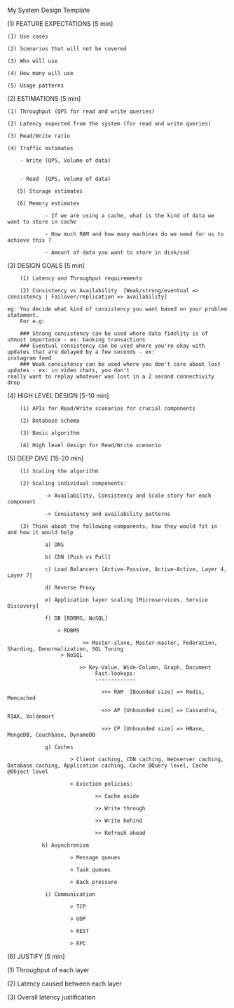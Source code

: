 My System Design Template


(1) FEATURE EXPECTATIONS [5 min]
  
    (1) Use cases
    
    (2) Scenarios that will not be covered
    
    (3) Who will use
    
    (4) How many will use
    
    (5) Usage patterns

(2) ESTIMATIONS [5 min]
    
    (1) Throughput (QPS for read and write queries)
    
    (2) Latency expected from the system (for read and write queries)
    
    (3) Read/Write ratio
    
    (4) Traffic estimates
    
        - Write (QPS, Volume of data)
    
    
        - Read  (QPS, Volume of data)
        
       (5) Storage estimates
       
       (6) Memory estimates
                
                - If we are using a cache, what is the kind of data we want to store in cache
                
                - How much RAM and how many machines do we need for us to achieve this ?
                
                - Amount of data you want to store in disk/ssd

(3) DESIGN GOALS [5 min]
        
        (1) Latency and Throughput requirements
        
        (2) Consistency vs Availability  [Weak/strong/eventual => consistency | Failover/replication => availability]
	
	eg: You decide what kind of consistency you want based on your problem statement.
		For e.g:

		### Strong consistency can be used where data fidelity is of utmost importance - ex: banking transactions
		### Eventual consistency can be used where you're okay with updates that are delayed by a few seconds - ex: 		        instagram feed
		### Weak consistency can be used where you don't care about lost updates - ex: in video chats, you don't                           really want to replay whatever was lost in a 2 second connectivity drop

(4) HIGH LEVEL DESIGN [5-10 min]
        
        (1) APIs for Read/Write scenarios for crucial components
        
        (2) Database schema
        
        (3) Basic algorithm
        
        (4) High level design for Read/Write scenario

(5) DEEP DIVE [15-20 min]
        
        (1) Scaling the algorithm
        
        (2) Scaling individual components: 
                
                -> Availability, Consistency and Scale story for each component
                
                -> Consistency and availability patterns
        
        (3) Think about the following components, how they would fit in and how it would help
                
                a) DNS
                
                b) CDN [Push vs Pull]
                
                c) Load Balancers [Active-Passive, Active-Active, Layer 4, Layer 7]
                
                d) Reverse Proxy
                
                e) Application layer scaling [Microservices, Service Discovery]
                
                f) DB [RDBMS, NoSQL]
                
                    > RDBMS 
                            
                            >> Master-slave, Master-master, Federation, Sharding, Denormalization, SQL Tuning
                     > NoSQL
                           
                           >> Key-Value, Wide-Column, Graph, Document
                                Fast-lookups:
                                -------------
                           
                                  >>> RAM  [Bounded size] => Redis, Memcached
                                  
                                  >>> AP [Unbounded size] => Cassandra, RIAK, Voldemort
                                  
                                  >>> CP [Unbounded size] => HBase, MongoDB, Couchbase, DynamoDB
                
                g) Caches
                
                        > Client caching, CDN caching, Webserver caching, Database caching, Application caching, Cache @Query level, Cache @Object level
                        
                        > Eviction policies:
                        
                                >> Cache aside
                                
                                >> Write through
                                
                                >> Write behind
                                
                                >> Refresh ahead
               
               h) Asynchronism
               
                        > Message queues
                        
                        > Task queues
                        
                        > Back pressure
                
                i) Communication
                        
                        > TCP
                        
                        > UDP
                        
                        > REST
                        
                        > RPC

(6) JUSTIFY [5 min]

  (1) Throughput of each layer

  (2) Latency caused between each layer
	
  (3) Overall latency justification
